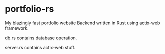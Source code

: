 # portfolio-rs
My blazingly fast portfolio website Backend written in Rust using actix-web framework.

db.rs contains database operation.

server.rs contains actix-web stuff.
